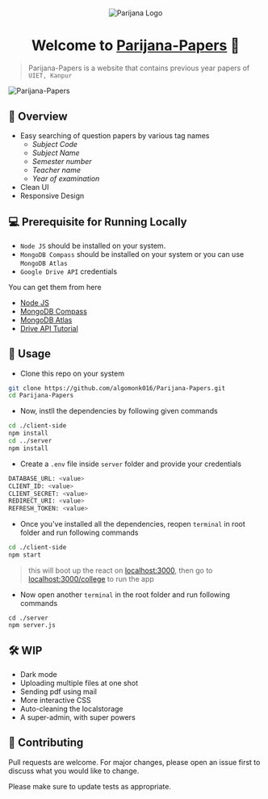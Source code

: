 #  
<p align="center">
<img src="https://user-images.githubusercontent.com/55861951/116801406-51d63880-ab27-11eb-92c8-e79e1605a236.png" alt="Parijana Logo" >
</p>
<h1 align="center">Welcome to <a href="https://parijana.herokuapp.com/college" >Parijana-Papers</a> 👋 </h1>

> Parijana-Papers is a website that contains previous year papers of `UIET, Kanpur`

![Parijana-Papers](https://user-images.githubusercontent.com/55861951/117621436-3f937480-b18f-11eb-8501-f63198b7513b.png)

## 👀 Overview 
- Easy searching of question papers by various tag names
  - *Subject Code*
  - *Subject Name*
  - *Semester number*
  - *Teacher name*
  - *Year of examination*
- Clean UI
- Responsive Design

## 💻 Prerequisite for Running Locally
- `Node JS` should be installed on your system. <br>
- `MongoDB Compass` should be installed on your system or you can use `MongoDB Atlas`
- `Google Drive API` credentials

You can get them from here
- [Node JS](https://nodejs.org/en/)
- [MongoDB Compass](https://fastdl.mongodb.org/windows/mongodb-windows-x86_64-4.4.5-signed.msi)
- [MongoDB Atlas](https://www.mongodb.com/cloud/atlas)
- [Drive API Tutorial](https://www.youtube.com/watch?v=1y0-IfRW114&t=819s)


## 🚀 Usage
- Clone this repo on your system 
```sh
git clone https://github.com/algomonk016/Parijana-Papers.git
cd Parijana-Papers
```
- Now, instll the dependencies by following given commands
```sh
cd ./client-side
npm install
cd ../server
npm install
```
- Create a `.env` file inside `server` folder and provide your credentials
```sh
DATABASE_URL: <value>
CLIENT_ID: <value>
CLIENT_SECRET: <value>
REDIRECT_URI: <value>
REFRESH_TOKEN: <value>
```
- Once you've installed all the dependencies, reopen `terminal` in root folder and run following commands
```sh
cd ./client-side
npm start
```
> this will boot up the react on [localhost:3000](http://localhost:3000), then go to  [localhost:3000/college](http://localhost:3000/college) to run the app


- Now open another `terminal` in the root folder and run following commands
```
cd ./server
npm server.js
```

## 🛠 WIP
- Dark mode
- Uploading multiple files at one shot
- Sending pdf using mail
- More interactive CSS
- Auto-cleaning the localstorage
- A super-admin, with super powers

## 🤝 Contributing
Pull requests are welcome. For major changes, please open an issue first to discuss what you would like to change.

Please make sure to update tests as appropriate.
